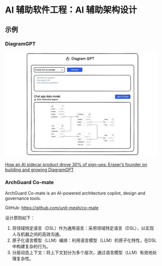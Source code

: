 # AI 辅助软件工程：AI 辅助架构设计

## 示例

### DiagramGPT

![](images/Diagram-GPT.webp)

[How an AI sidecar product drove 30% of sign-ups: Eraser’s founder on building and growing DiagramGPT](https://openviewpartners.com/blog/how-an-ai-sidecar-product-drove-30-percent-of-sign-ups-eraser/)

### ArchGuard Co-mate

ArchGuard Co-mate is an AI-powered architecture copilot, design and governance tools.

GitHub: https://github.com/unit-mesh/co-mate

设计原则如下：

1. 将领域特定语言（DSL）作为通用语言：采用领域特定语言（DSL），以实现人与机器之间的高效沟通。
2. 原子化语言模型（LLM）编排：利用语言模型（LLM）的原子化特性，在DSL中构建复杂的行为。
3. 分层动态上下文：将上下文划分为多个层次，通过语言模型（LLM）有效地处理复杂性。
